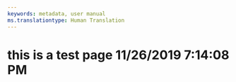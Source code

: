 ```yaml
---
keywords: metadata, user manual
ms.translationtype: Human Translation
---
```

# this is a test page 11/26/2019 7:14:08 PM